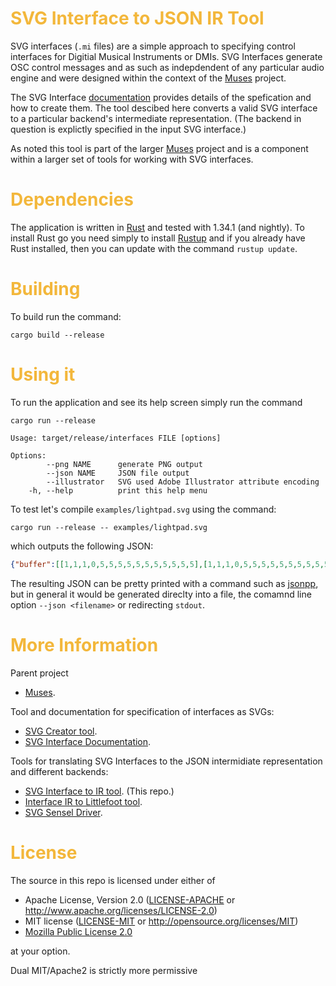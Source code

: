 #  <span style="color:#F3B73B">SVG Interface to JSON IR Tool</span>

SVG interfaces (```.mi``` files) are a simple approach to specifying control
interfaces for Digitial Musical Instruments or DMIs. SVG Interfaces generate OSC 
control messages and as such as indepdendent of any particular audio engine and were
designed within the context of the [Muses](https://muses-dmi.github.io/) project.

The SVG Interface
[documentation](https://github.com/muses-dmi/svg-creator/blob/master/docs/interfaces.md)
provides details of the spefication and how to create them. The tool descibed
here converts a valid SVG interface to a particular backend's intermediate
representation. (The backend in question is explictly specified in the input SVG
interface.)

As noted this tool is part of the larger [Muses](https://muses-dmi.github.io/)
project and is a component within a larger set of tools for working with SVG
interfaces.

#  <span style="color:#F3B73B">Dependencies</span> 

The application is written in [Rust](https://www.rust-lang.org/) and tested with
1.34.1 (and nightly). To install Rust go you need simply to install
[Rustup](https://rustup.rs/) and if you already have Rust installed, then you can update
with the command ```rustup update```.

#  <span style="color:#F3B73B">Building</span>

To build run the command:

```
cargo build --release
```

#  <span style="color:#F3B73B">Using it</span>

To run the application and see its help screen simply run the command

```
cargo run --release
```

```
Usage: target/release/interfaces FILE [options]

Options:
        --png NAME      generate PNG output
        --json NAME     JSON file output
        --illustrator   SVG used Adobe Illustrator attribute encoding
    -h, --help          print this help menu
```

To test let's compile ```examples/lightpad.svg``` using the command:

```
cargo run --release -- examples/lightpad.svg
```

which outputs the following JSON:

```json
{"buffer":[[1,1,1,0,5,5,5,5,5,5,5,5,5,5,5],[1,1,1,0,5,5,5,5,5,5,5,5,5,5,5],[1,1,1,0,5,5,5,5,5,5,5,5,5,5,5],[0,0,0,0,0,0,0,0,0,0,0,0,0,0,0],[2,2,2,0,6,6,6,6,6,6,6,6,6,6,6],[2,2,2,0,6,6,6,6,6,6,6,6,6,6,6],[2,2,2,0,6,6,6,6,6,6,6,6,6,6,6],[0,0,0,0,0,0,0,0,0,0,0,0,0,0,0],[3,3,3,0,7,7,7,7,7,7,7,7,7,7,7],[3,3,3,0,7,7,7,7,7,7,7,7,7,7,7],[3,3,3,0,7,7,7,7,7,7,7,7,7,7,7],[0,0,0,0,0,0,0,0,0,0,0,0,0,0,0],[4,4,4,0,8,8,8,8,8,8,8,8,8,8,8],[4,4,4,0,8,8,8,8,8,8,8,8,8,8,8],[4,4,4,0,8,8,8,8,8,8,8,8,8,8,8]],"controllers":[{"address":"/midicc","args":[100],"id":1,"rgb":"rgb(217,137,188)","type_id":"pad"},{"address":"/midicc","args":[101],"id":2,"rgb":"rgb(217,137,188)","type_id":"pad"},{"address":"/midicc","args":[102],"id":3,"rgb":"rgb(217,137,188)","type_id":"pad"},{"address":"/midicc","args":[103],"id":4,"rgb":"rgb(217,137,188)","type_id":"pad"},{"address":"/midicc","args":[104],"id":5,"max":127,"min":0,"rgb":"rgb(96,95,164)","type_id":"vert_slider"},{"address":"/midicc","args":[105],"id":6,"max":127,"min":0,"rgb":"rgb(96,95,164)","type_id":"vert_slider"},{"address":"/midicc","args":[106],"id":7,"max":127,"min":0,"rgb":"rgb(96,95,164)","type_id":"vert_slider"},{"address":"/midicc","args":[107],"id":8,"max":127,"min":0,"rgb":"rgb(96,95,164)","type_id":"vert_slider"}],"interface":"lightpad"}
```

The resulting JSON can be pretty printed with a command such as [jsonpp](https://github.com/jmhodges/jsonpp), but in general it would be generated direclty into a file, the comamnd line option ```--json <filename>``` or redirecting ```stdout```.

#  <span style="color:#F3B73B">More Information</span>

Parent project

   - [Muses](https://muses-dmi.github.io/).

Tool and documentation for specification of interfaces as SVGs:

   - [SVG Creator tool](https://github.com/muses-dmi/svg-creator).
   - [SVG Interface Documentation](https://github.com/muses-dmi/svg-creator/blob/master/docs/interfaces.md).

Tools for translating SVG Interfaces to the JSON intermidiate representation and different backends:

   - [SVG Interface to IR tool](https://github.com/muses-dmi/svg_interface). (This repo.)
   - [Interface IR to Littlefoot tool](https://github.com/muses-dmi/svg-littlefoot).
   - [SVG Sensel Driver](https://github.com/muses-dmi/sensel_osc).


#  <span style="color:#F3B73B">License</span>

The source in this repo is licensed under either of

 * Apache License, Version 2.0 ([LICENSE-APACHE](LICENSE-APACHE) or http://www.apache.org/licenses/LICENSE-2.0)
 * MIT license ([LICENSE-MIT](LICENSE-MIT) or http://opensource.org/licenses/MIT)
 * [Mozilla Public License 2.0](https://www.mozilla.org/en-US/MPL/2.0/)

at your option.

Dual MIT/Apache2 is strictly more permissive